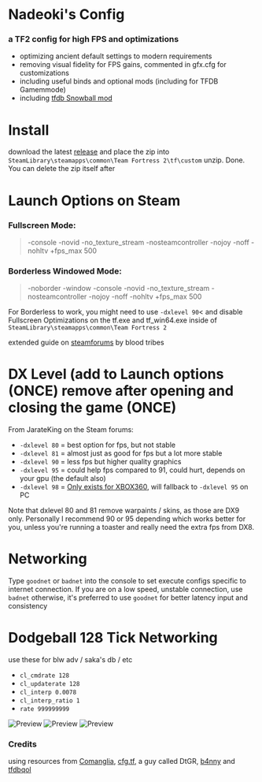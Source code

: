 # Nadeoki's Config
### a TF2 config for high FPS and optimizations
- optimizing ancient default settings to modern requirements
- removing visual fidelity for FPS gains, commented in gfx.cfg for customizations
- including useful binds and optional mods (including for TFDB Gamemmode)
- including [tfdb Snowball mod](https://github.com/flawfree/tfdbqol?tab=readme-ov-file)

# Install
download the latest [release](https://github.com/nadeoki/tf2/releases) and 
place the zip into ``SteamLibrary\steamapps\common\Team Fortress 2\tf\custom``
unzip. Done. You can delete the zip itself after

# Launch Options on Steam
### Fullscreen Mode:
> -console -novid -no_texture_stream -nosteamcontroller -nojoy -noff -nohltv +fps_max 500
### Borderless Windowed Mode:
> -noborder -window -console -novid -no_texture_stream -nosteamcontroller -nojoy -noff -nohltv +fps_max 500

For Borderless to work, you might need to use ``-dxlevel 90``< and disable Fullscreen Optimizations on the tf.exe and tf_win64.exe inside of ``SteamLibrary\steamapps\common\Team Fortress 2``

extended guide on [steamforums](https://steamcommunity.com/sharedfiles/filedetails/?id=3153774281) by blood tribes

# DX Level (add to Launch options (ONCE) remove after opening and closing the game (ONCE)
From JarateKing on the Steam forums:
- ``-dxlevel 80`` = best option for fps, but not stable
- ``-dxlevel 81`` = almost just as good for fps but a lot more stable
- ``-dxlevel 90`` = less fps but higher quality graphics
- ``-dxlevel 95`` = could help fps compared to 91, could hurt, depends on your gpu (the default also)
- ``-dxlevel 98`` = [Only exists for XBOX360](https://docs.comfig.app/9.6.1/tf2/misconceptions/), will fallback to ``-dxlevel 95`` on PC 

Note that dxlevel 80 and 81 remove warpaints / skins, as those are DX9 only. Personally I recommend 90 or 95 depending which works better for you, unless you're running a toaster and really need the extra fps from DX8.

# Networking
Type ``goodnet`` or ``badnet`` into the console
to set execute configs specific to internet connection.
If you are on a low speed, unstable connection, use ``badnet``
otherwise, it's preferred to use ``goodnet`` for better latency input and consistency

# Dodgeball 128 Tick Networking
use these for blw adv / saka's db / etc
- ``cl_cmdrate 128``
- ``cl_updaterate 128``
- ``cl_interp 0.0078``
- ``cl_interp_ratio 1``
- ``rate 999999999``

![Preview](https://files.catbox.moe/3dnv76.png)
![Preview](https://files.catbox.moe/mi7ikj.png)
![Preview](https://files.catbox.moe/jz5svt.png)


### Credits
using resources from [Comanglia](https://www.teamfortress.tv/25328/comanglias-config-fps-guide), [cfg.tf](https://cfg.tf/), a guy called DtGR, [b4nny](https://steamcommunity.com/id/b4nny) and [tfdbqol](https://github.com/flawfree/tfdbqol?tab=readme-ov-file)

